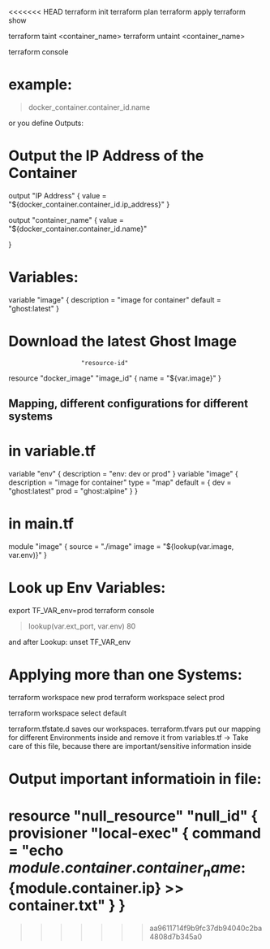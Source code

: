 <<<<<<< HEAD
terraform init
terraform plan
terraform apply
terraform show


terraform taint <container_name>
terraform untaint <container_name>

terraform console
# example:
> docker_container.container_id.name

or you define Outputs:
# Output the IP Address of the Container
output "IP Address" {
  value = "${docker_container.container_id.ip_address}"
}

output "container_name" {
  value = "${docker_container.container_id.name}"


}
# Variables:

variable "image" {
  description = "image for container"
  default = "ghost:latest"
}

# Download the latest Ghost Image
                        "resource-id"
resource "docker_image" "image_id" {
  name = "${var.image}"
}
## Mapping, different configurations for different systems
# in variable.tf
variable "env" {
  description = "env: dev or prod"
}
variable "image" {
  description = "image for container"
  type = "map"
  default = {
    dev = "ghost:latest"
    prod = "ghost:alpine"
  }
}
# in main.tf
module "image" {
  source = "./image"
  image = "${lookup(var.image, var.env)}"
}
# Look up Env Variables:
 export TF_VAR_env=prod
 terraform console
> lookup(var.ext_port, var.env)
80

and after Lookup:
unset TF_VAR_env

# Applying more than one Systems:
terraform workspace new prod
terraform workspace select prod

terraform workspace select default

terraform.tfstate.d saves our workspaces.
terraform.tfvars put our mapping for different Environments inside and remove it from variables.tf
-> Take care of this file, because there are important/sensitive information inside

# Output important informatioin in file:
resource "null_resource" "null_id" {
  provisioner "local-exec" {
    command = "echo ${module.container.container_name}:${module.container.ip} >> container.txt"
  }
}
=======

>>>>>>> aa9611714f9b9fc37db94040c2ba4808d7b345a0
